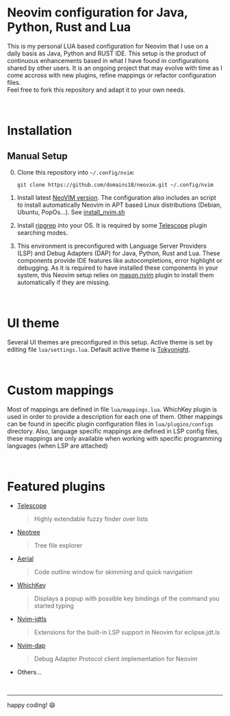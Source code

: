 # Neovim configuration for Java, Python, Rust and Lua

This is my personal LUA based configuration for Neovim that I use on a daily basis as Java, Python and RUST IDE. This setup is the product of continuous enhancements based in what I have found in configurations shared by other users. It is an ongoing project that may evolve with time as I come accross with new plugins, refine mappings or refactor configuration files.<br>Feel free to fork this repository and adapt it to your own needs.

<br>


# Installation
## Manual Setup
0. Clone this repository into `~/.config/nvim`:
    ```
    git clone https://github.com/domains18/neovim.git ~/.config/nvim
    ```
1. Install latest [NeoVIM version](https://github.com/neovim/neovim/wiki/Installing-Neovim). The configuration also includes an script to install automatically Neovim in APT based Linux distributions (Debian, Ubuntu, PopOs...). See [install_nvim.sh](https://github.com/magidc/nvim-config/blob/master/install_nvim.sh)
2. Install [ripgrep](https://github.com/BurntSushi/ripgrep) into your OS. It is required by some [Telescope](https://github.com/nvim-telescope/telescope.nvim) plugin searching modes.

3. This environment is preconfigured with Language Server Providers (LSP) and Debug Adapters  (DAP) for Java, Python, Rust and Lua. These components provide IDE features like autocompletions, error highlight or debugging. As it is required to have installed these components in your system, this Neovim setup relies on [mason.nvim](https://github.com/williamboman/mason.nvim#installation) plugin to install them automatically if they are missing.
<br>

# UI theme
Several UI themes are preconfigured in this setup. Active theme is set by editing file `lua/settings.lua`.
Default active theme is [Tokyonight](https://github.com/folke/tokyonight.nvim).

<br>

# Custom mappings
Most of mappings are defined in file `lua/mappings.lua`. WhichKey plugin is used in order to provide a description for each one of them.
Other mappings can be found in specific plugin configuration files in `lua/plugins/configs` directory. Also, language specific mappings are defined in LSP config files, these mappings are only available when working with specific programming languages (when LSP are attached)

<br>

# Featured plugins
* [Telescope](https://github.com/nvim-telescope/telescope.nvim)
    > Highly extendable fuzzy finder over lists
* [Neotree](https://github.com/nvim-neo-tree/neo-tree.nvim)
    > Tree file explorer 
* [Aerial](https://github.com/stevearc/aerial.nvim)
    > Code outline window for skimming and quick navigation
* [WhichKey](https://github.com/folke/which-key.nvim)
    > Displays a popup with possible key bindings of the command you started typing
* [Nvim-jdtls](https://github.com/mfussenegger/nvim-jdtls)
    > Extensions for the built-in LSP support in Neovim for eclipse.jdt.ls
* [Nvim-dap](https://github.com/mfussenegger/nvim-dap)
    > Debug Adapter Protocol client implementation for Neovim
* Others...

<br>

--- 
happy coding! :smile:
```